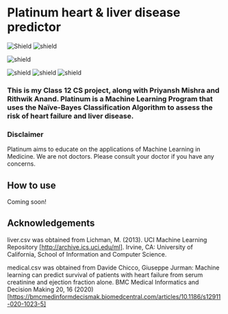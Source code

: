 # Platinum heart & liver disease predictor
![Shield](https://img.shields.io/aur/license/android-studio)
![shield](https://img.shields.io/github/repo-size/realaryanpatil/Platinum)

![shield](https://img.shields.io/badge/Language-Python3-x)

![shield](https://img.shields.io/badge/Modules%20Used-x)
![shield](https://img.shields.io/badge/Pandas-blue)
![shield](https://img.shields.io/badge/sklearn-blue)

### This is my Class 12 CS project, along with Priyansh Mishra and Rithwik Anand. Platinum is a Machine Learning Program that uses the Naïve-Bayes Classification Algorithm to assess the risk of heart failure and liver disease.

### Disclaimer
Platinum aims to educate on the applications of Machine Learning in Medicine. We are not doctors. Please consult your doctor if you have any concerns.

## How to use
Coming soon!

## Acknowledgements
liver.csv was obtained from Lichman, M. (2013). UCI Machine Learning Repository [http://archive.ics.uci.edu/ml]. Irvine, CA: University of California, School of Information and Computer Science.

medical.csv was obtained from Davide Chicco, Giuseppe Jurman: Machine learning can predict survival of patients with heart failure from serum creatinine and ejection fraction alone. BMC Medical Informatics and Decision Making 20, 16 (2020) [https://bmcmedinformdecismak.biomedcentral.com/articles/10.1186/s12911-020-1023-5]

